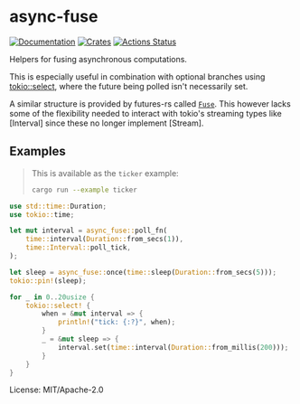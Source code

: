 # async-fuse

[![Documentation](https://docs.rs/async-fuse/badge.svg)](https://docs.rs/async-fuse)
[![Crates](https://img.shields.io/crates/v/async-fuse.svg)](https://crates.io/crates/async-fuse)
[![Actions Status](https://github.com/udoprog/async-fuse/workflows/Rust/badge.svg)](https://github.com/udoprog/async-fuse/actions)

Helpers for fusing asynchronous computations.

This is especially useful in combination with optional branches using
[tokio::select], where the future being polled isn't necessarily set.

A similar structure is provided by futures-rs called [`Fuse`]. This however
lacks some of the flexibility needed to interact with tokio's streaming
types like [Interval] since these no longer implement [Stream].

## Examples

> This is available as the `ticker` example:
> ```sh
> cargo run --example ticker
> ```

```rust
use std::time::Duration;
use tokio::time;

let mut interval = async_fuse::poll_fn(
    time::interval(Duration::from_secs(1)),
    time::Interval::poll_tick,
);

let sleep = async_fuse::once(time::sleep(Duration::from_secs(5)));
tokio::pin!(sleep);

for _ in 0..20usize {
    tokio::select! {
        when = &mut interval => {
            println!("tick: {:?}", when);
        }
        _ = &mut sleep => {
            interval.set(time::interval(Duration::from_millis(200)));
        }
    }
}
```

[tokio::select]: https://docs.rs/tokio/1/tokio/macro.select.html
[`Fuse`]: https://docs.rs/futures/0/futures/future/struct.Fuse.html

License: MIT/Apache-2.0
